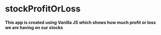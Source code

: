 # stockProfitOrLoss

<h4>This app is created using Vanilla JS which shows how much profit or loss we are having on our stocks</h4>
